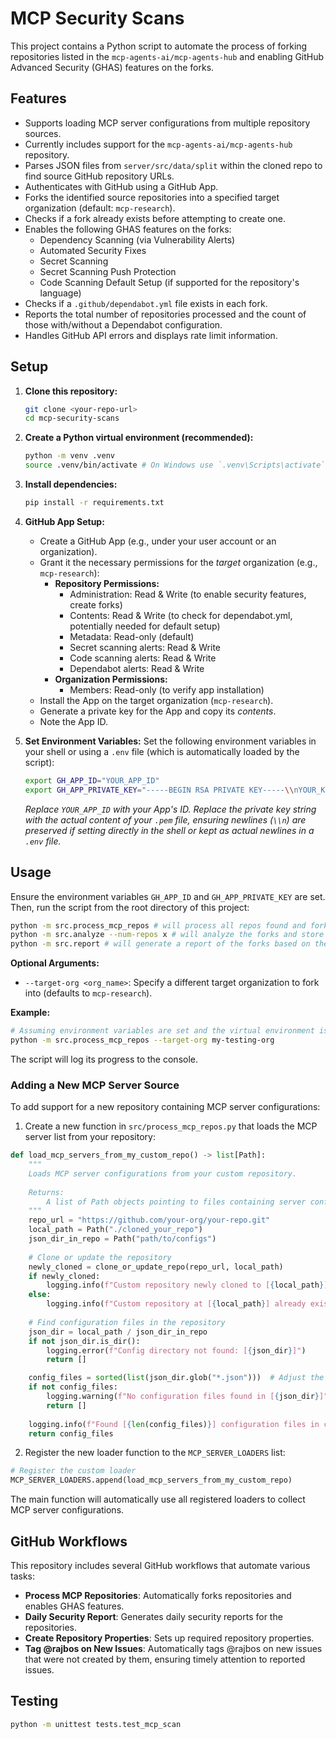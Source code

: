 # MCP Security Scans

This project contains a Python script to automate the process of forking repositories listed in the `mcp-agents-ai/mcp-agents-hub` and enabling GitHub Advanced Security (GHAS) features on the forks.

## Features

*   Supports loading MCP server configurations from multiple repository sources.
*   Currently includes support for the `mcp-agents-ai/mcp-agents-hub` repository.
*   Parses JSON files from `server/src/data/split` within the cloned repo to find source GitHub repository URLs.
*   Authenticates with GitHub using a GitHub App.
*   Forks the identified source repositories into a specified target organization (default: `mcp-research`).
*   Checks if a fork already exists before attempting to create one.
*   Enables the following GHAS features on the forks:
    *   Dependency Scanning (via Vulnerability Alerts)
    *   Automated Security Fixes
    *   Secret Scanning
    *   Secret Scanning Push Protection
    *   Code Scanning Default Setup (if supported for the repository's language)
*   Checks if a `.github/dependabot.yml` file exists in each fork.
*   Reports the total number of repositories processed and the count of those with/without a Dependabot configuration.
*   Handles GitHub API errors and displays rate limit information.

## Setup

1.  **Clone this repository:**
    ```bash
    git clone <your-repo-url>
    cd mcp-security-scans
    ```

2.  **Create a Python virtual environment (recommended):**
    ```bash
    python -m venv .venv
    source .venv/bin/activate # On Windows use `.venv\Scripts\activate`
    ```

3.  **Install dependencies:**
    ```bash
    pip install -r requirements.txt
    ```

4.  **GitHub App Setup:**
    *   Create a GitHub App (e.g., under your user account or an organization).
    *   Grant it the necessary permissions for the *target* organization (e.g., `mcp-research`):
        *   **Repository Permissions:**
            *   Administration: Read & Write (to enable security features, create forks)
            *   Contents: Read & Write (to check for dependabot.yml, potentially needed for default setup)
            *   Metadata: Read-only (default)
            *   Secret scanning alerts: Read & Write
            *   Code scanning alerts: Read & Write
            *   Dependabot alerts: Read & Write
        *   **Organization Permissions:**
            *   Members: Read-only (to verify app installation)
    *   Install the App on the target organization (`mcp-research`).
    *   Generate a private key for the App and copy its *contents*.
    *   Note the App ID.

5.  **Set Environment Variables:**
    Set the following environment variables in your shell or using a `.env` file (which is automatically loaded by the script):
    ```bash
    export GH_APP_ID="YOUR_APP_ID"
    export GH_APP_PRIVATE_KEY="-----BEGIN RSA PRIVATE KEY-----\\nYOUR_KEY_CONTENT_HERE\\n-----END RSA PRIVATE KEY-----"
    ```
    *Replace `YOUR_APP_ID` with your App's ID.*
    *Replace the private key string with the actual content of your `.pem` file, ensuring newlines (`\\n`) are preserved if setting directly in the shell or kept as actual newlines in a `.env` file.*

## Usage

Ensure the environment variables `GH_APP_ID` and `GH_APP_PRIVATE_KEY` are set. Then, run the script from the root directory of this project:

```bash
python -m src.process_mcp_repos # will process all repos found and fork them into the target org
python -m src.analyze --num-repos x # will analyze the forks and store found information into the forks repository properties
python -m src.report # will generate a report of the forks based on the information stored in the forks repository properties

```

**Optional Arguments:**

*   `--target-org <org_name>`: Specify a different target organization to fork into (defaults to `mcp-research`).

**Example:**

```bash
# Assuming environment variables are set and the virtual environment is active
python -m src.process_mcp_repos --target-org my-testing-org
```

The script will log its progress to the console.

### Adding a New MCP Server Source

To add support for a new repository containing MCP server configurations:

1. Create a new function in `src/process_mcp_repos.py` that loads the MCP server list from your repository:

```python
def load_mcp_servers_from_my_custom_repo() -> list[Path]:
    """
    Loads MCP server configurations from your custom repository.
    
    Returns:
        A list of Path objects pointing to files containing server configurations.
    """
    repo_url = "https://github.com/your-org/your-repo.git"
    local_path = Path("./cloned_your_repo")
    json_dir_in_repo = Path("path/to/configs")
    
    # Clone or update the repository
    newly_cloned = clone_or_update_repo(repo_url, local_path)
    if newly_cloned:
        logging.info(f"Custom repository newly cloned to [{local_path}]")
    else:
        logging.info(f"Custom repository at [{local_path}] already exists and was updated")
    
    # Find configuration files in the repository
    json_dir = local_path / json_dir_in_repo
    if not json_dir.is_dir():
        logging.error(f"Config directory not found: [{json_dir}]")
        return []

    config_files = sorted(list(json_dir.glob("*.json")))  # Adjust the pattern as needed
    if not config_files:
        logging.warning(f"No configuration files found in [{json_dir}]")
        return []
    
    logging.info(f"Found [{len(config_files)}] configuration files in custom repository")
    return config_files
```

2. Register the new loader function to the `MCP_SERVER_LOADERS` list:

```python
# Register the custom loader
MCP_SERVER_LOADERS.append(load_mcp_servers_from_my_custom_repo)
```

The main function will automatically use all registered loaders to collect MCP server configurations.

## GitHub Workflows

This repository includes several GitHub workflows that automate various tasks:

* **Process MCP Repositories**: Automatically forks repositories and enables GHAS features.
* **Daily Security Report**: Generates daily security reports for the repositories.
* **Create Repository Properties**: Sets up required repository properties.
* **Tag @rajbos on New Issues**: Automatically tags @rajbos on new issues that were not created by them, ensuring timely attention to reported issues.

## Testing
```bash
python -m unittest tests.test_mcp_scan
```